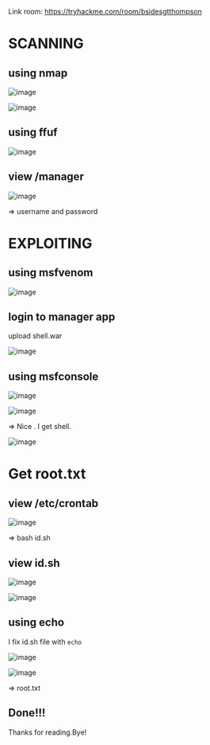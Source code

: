 Link room: https://tryhackme.com/room/bsidesgtthompson
# SCANNING
## using nmap
![image](https://github.com/nguyenngocdung18/tryhackme/assets/134156226/d741ca1d-0acc-47b7-be9d-f015fad43ab7)

![image](https://github.com/nguyenngocdung18/tryhackme/assets/134156226/e3d49c76-231c-4f4a-85b3-6089e4cc59f7)
## using ffuf
![image](https://github.com/nguyenngocdung18/tryhackme/assets/134156226/ec773a27-72bb-428f-b85f-1dd40f8de042)

## view /manager
![image](https://github.com/nguyenngocdung18/tryhackme/assets/134156226/60c5d3a1-1d64-41f2-87e5-54414ed79367)

=> username and password

# EXPLOITING
## using msfvenom
![image](https://github.com/nguyenngocdung18/tryhackme/assets/134156226/79698e5d-f537-4553-a56d-bc5533955101)

## login to manager app
upload shell.war

![image](https://github.com/nguyenngocdung18/tryhackme/assets/134156226/ad5e1840-332d-46de-81d6-4a099e1e200d)
## using msfconsole
![image](https://github.com/nguyenngocdung18/tryhackme/assets/134156226/b9cc426e-3338-4dbd-8cd9-f961c946f8fb)

![image](https://github.com/nguyenngocdung18/tryhackme/assets/134156226/eff5f439-1b16-4c52-815f-87ec65b870b0)

=> Nice . I get shell.

![image](https://github.com/nguyenngocdung18/tryhackme/assets/134156226/ba27db97-5592-4a13-9171-9152e1a801ec)

# Get root.txt
## view /etc/crontab
![image](https://github.com/nguyenngocdung18/tryhackme/assets/134156226/6132823d-2674-4216-accb-273ae6f37570)

=> bash id.sh
## view id.sh
![image](https://github.com/nguyenngocdung18/tryhackme/assets/134156226/6617af71-aea1-44b2-88f8-9b335760b004)

![image](https://github.com/nguyenngocdung18/tryhackme/assets/134156226/df237ff8-0f45-4b8f-a367-c588d21b9573)

## using echo
I fix id.sh file with ```echo```

![image](https://github.com/nguyenngocdung18/tryhackme/assets/134156226/4b2b24e1-6bf1-4975-8614-0cc391577622)

![image](https://github.com/nguyenngocdung18/tryhackme/assets/134156226/bb339cce-cd7b-45d1-a011-dc9a322c6d6f)

=> root.txt


## Done!!!
Thanks for reading.Bye!
